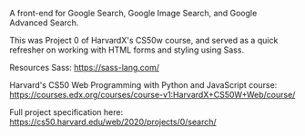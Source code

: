 A front-end for Google Search, Google Image Search, and Google Advanced Search.

This was Project 0 of HarvardX's CS50w course, and served as a quick refresher on working with HTML forms and styling using Sass.

Resources Sass: https://sass-lang.com/

Harvard's CS50 Web Programming with Python and JavaScript course: https://courses.edx.org/courses/course-v1:HarvardX+CS50W+Web/course/

Full project specification here: https://cs50.harvard.edu/web/2020/projects/0/search/

